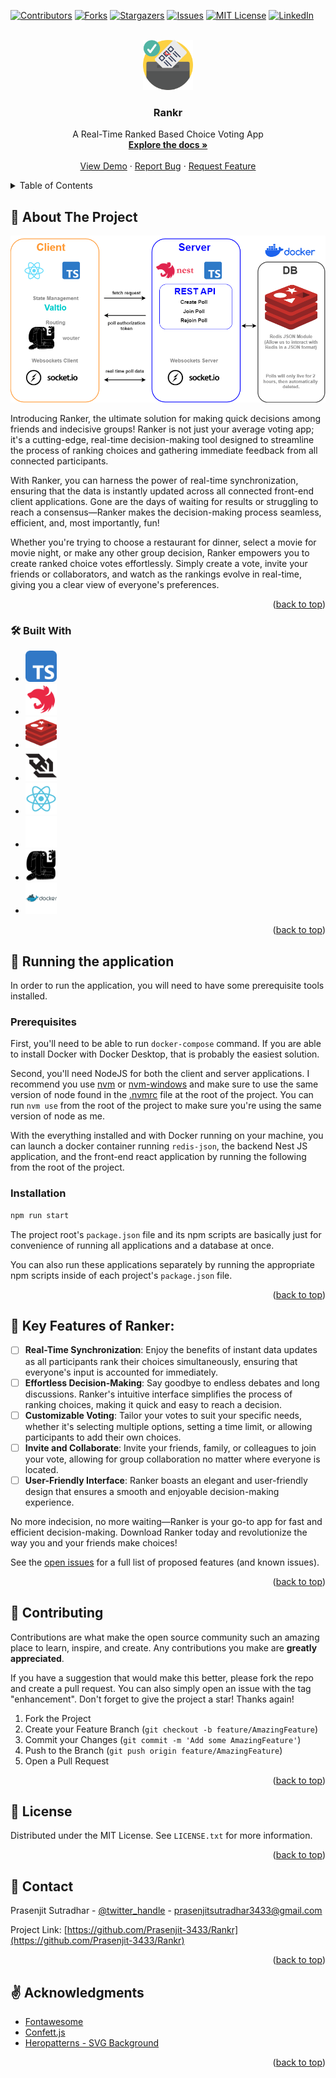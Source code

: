 <!-- Improved compatibility of back to top link: See: https://github.com/othneildrew/Best-README-Template/pull/73 -->
<a name="readme-top"></a>

[![Contributors][contributors-shield]][contributors-url]
[![Forks][forks-shield]][forks-url]
[![Stargazers][stars-shield]][stars-url]
[![Issues][issues-shield]][issues-url]
[![MIT License][license-shield]][license-url]
[![LinkedIn][linkedin-shield]][linkedin-url]



<!-- PROJECT LOGO -->
<br />
<div align="center">
  <a href="https://github.com/Prasenjit-3433/Rankr">
    <img src="diagrams/icon.png" alt="Logo" width="80" height="80">
  </a>

<h3 align="center">Rankr</h3>

  <p align="center">
    A Real-Time Ranked Based Choice Voting App
    <br />
    <a href="https://github.com/Prasenjit-3433/Rankr"><strong>Explore the docs »</strong></a>
    <br />
    <br />
    <a href="">View Demo</a>
    ·
    <a href="https://github.com/Prasenjit-3433/Rankr/issues">Report Bug</a>
    ·
    <a href="https://github.com/Prasenjit-3433/Rankr/issues">Request Feature</a>
  </p>
</div>



<!-- TABLE OF CONTENTS -->
<details>
  <summary>Table of Contents</summary>
  <ol>
    <li>
      <a href="#about-the-project">About The Project</a>
      <ul>
        <li><a href="#built-with">Tech Stack</a></li>
      </ul>
    </li>
    <li>
      <a href="#getting-started">Running the application</a>
      <ul>
        <li><a href="#prerequisites">Prerequisites</a></li>
        <li><a href="#installation">Installation</a></li>
      </ul>
    </li>
    <li><a href="#implementation">Implementation</a></li>
    <li><a href="#contributing">Contributing</a></li>
    <li><a href="#license">License</a></li>
    <li><a href="#contact">Contact</a></li>
    <li><a href="#acknowledgments">Acknowledgments</a></li>
  </ol>
</details>



<!-- ABOUT THE PROJECT -->
## 🙋 About The Project

<!--  ![Screenshot](diagrams/demo.gif) -->
<p align="center">
  <img src="diagrams/diagram1.png" alt="architecture" />
</p>


Introducing Ranker, the ultimate solution for making quick decisions among friends and indecisive groups! Ranker is not just your average voting app; it's a cutting-edge, real-time decision-making tool designed to streamline the process of ranking choices and gathering immediate feedback from all connected participants.

With Ranker, you can harness the power of real-time synchronization, ensuring that the data is instantly updated across all connected front-end client applications. Gone are the days of waiting for results or struggling to reach a consensus—Ranker makes the decision-making process seamless, efficient, and, most importantly, fun!

Whether you're trying to choose a restaurant for dinner, select a movie for movie night, or make any other group decision, Ranker empowers you to create ranked choice votes effortlessly. Simply create a vote, invite your friends or collaborators, and watch as the rankings evolve in real-time, giving you a clear view of everyone's preferences.

<p align="right">(<a href="#readme-top">back to top</a>)</p>



### 🛠 Built With

* <img src="diagrams/typescript-svgrepo-com.svg" alt="TypeScript" width="50" height="50"/>
* <img src="diagrams/nestjs.svg" alt="Nest.js" width="50" height="50"/>
* <img src="diagrams/redis.svg" alt="Redis JSON" width="50" height="50"/>
* <img src="diagrams/websocket-svgrepo-com.svg" alt="socket.io" width="50" height="50"/>
* <img src="diagrams/react-svgrepo-com.svg" alt="ALT_TEXT" width="50" height="50"/>
* <img src="diagrams/valtio.svg" alt="Valtio" width="50" height="50"/>
* <img src="diagrams/wouter.svg" alt="wouter" width="50" height="50"/>
* <img src="diagrams/docker-svgrepo-com.svg" alt="Docker" width="50" height="50"/>


<p align="right">(<a href="#readme-top">back to top</a>)</p>



<!-- GETTING STARTED -->
## 🚀 Running the application

In order to run the application, you will need to have some prerequisite tools installed. 

### Prerequisites

First, you'll need to be able to run `docker-compose` command. If you are able to install Docker with Docker Desktop, that is probably the easiest solution.

Second, you'll need NodeJS for both the client and server applications. I recommend you use [nvm](https://github.com/nvm-sh/nvm) or [nvm-windows](https://github.com/coreybutler/nvm-windows) and make sure to use the same version of node found in the [.nvmrc](/.nvmrc) file at the root of the project. You can run `nvm use` from the root of the project to make sure you're using the same version of node as me. 

With the everything installed and with Docker running on your machine, you can launch a docker container running `redis-json`, the backend Nest JS application, and the front-end react application by running the following from the root of the project.


### Installation

```sh
npm run start
```

The project root's `package.json` file and its npm scripts are basically just for convenience of running all applications and a database at once.

You can also run these applications separately by running the appropriate npm scripts inside of each project's `package.json` file. 


<p align="right">(<a href="#readme-top">back to top</a>)</p>



<!-- Features -->
## 💎 Key Features of Ranker:

- [ ] **Real-Time Synchronization**: Enjoy the benefits of instant data updates as all participants rank their choices simultaneously, ensuring that everyone's input is accounted for immediately.
- [ ] **Effortless Decision-Making**: Say goodbye to endless debates and long discussions. Ranker's intuitive interface simplifies the process of ranking choices, making it quick and easy to reach a decision.
- [ ] **Customizable Voting**: Tailor your votes to suit your specific needs, whether it's selecting multiple options, setting a time limit, or allowing participants to add their own choices.
- [ ] **Invite and Collaborate**: Invite your friends, family, or colleagues to join your vote, allowing for group collaboration no matter where everyone is located.
- [ ] **User-Friendly Interface**: Ranker boasts an elegant and user-friendly design that ensures a smooth and enjoyable decision-making experience.

No more indecision, no more waiting—Ranker is your go-to app for fast and efficient decision-making. Download Ranker today and revolutionize the way you and your friends make choices!

See the [open issues](https://github.com/Prasenjit-3433/Rankr/issues) for a full list of proposed features (and known issues).

<p align="right">(<a href="#readme-top">back to top</a>)</p>



<!-- CONTRIBUTING -->
## 🤝 Contributing

Contributions are what make the open source community such an amazing place to learn, inspire, and create. Any contributions you make are **greatly appreciated**.

If you have a suggestion that would make this better, please fork the repo and create a pull request. You can also simply open an issue with the tag "enhancement".
Don't forget to give the project a star! Thanks again!

1. Fork the Project
2. Create your Feature Branch (`git checkout -b feature/AmazingFeature`)
3. Commit your Changes (`git commit -m 'Add some AmazingFeature'`)
4. Push to the Branch (`git push origin feature/AmazingFeature`)
5. Open a Pull Request

<p align="right">(<a href="#readme-top">back to top</a>)</p>



<!-- LICENSE -->
## 📜 License

Distributed under the MIT License. See `LICENSE.txt` for more information.

<p align="right">(<a href="#readme-top">back to top</a>)</p>



<!-- CONTACT -->
## 📮 Contact

Prasenjit Sutradhar - [@twitter_handle](https://twitter.com/Prasenj13074756) - prasenjitsutradhar3433@gmail.com

Project Link: [https://github.com/Prasenjit-3433/Rankr](https://github.com/Prasenjit-3433/Rankr)

<p align="right">(<a href="#readme-top">back to top</a>)</p>



<!-- ACKNOWLEDGMENTS -->
## ✌️ Acknowledgments

* [Fontawesome](https://fontawesome.com/)
* [Confett.js](https://www.cssscript.com/confetti-falling-animation/)
* [Heropatterns - SVG Background](https://heropatterns.com/)

<p align="right">(<a href="#readme-top">back to top</a>)</p>



<!-- MARKDOWN LINKS & diagrams -->
<!-- https://www.markdownguide.org/basic-syntax/#reference-style-links -->
[contributors-shield]: https://img.shields.io/github/contributors/Prasenjit-3433/Rankr.svg?style=for-the-badge
[contributors-url]: https://github.com/Prasenjit-3433/Rankr/graphs/contributors
[forks-shield]: https://img.shields.io/github/forks/Prasenjit-3433/Rankr.svg?style=for-the-badge
[forks-url]: https://github.com/Prasenjit-3433/Rankr/network/members
[stars-shield]: https://img.shields.io/github/stars/Prasenjit-3433/Rankr.svg?style=for-the-badge
[stars-url]: https://github.com/Prasenjit-3433/Rankr/stargazers
[issues-shield]: https://img.shields.io/github/issues/Prasenjit-3433/Rankr.svg?style=for-the-badge
[issues-url]: https://github.com/Prasenjit-3433/Rankr/issues
[license-shield]: https://img.shields.io/github/license/Prasenjit-3433/Rankr.svg?style=for-the-badge
[license-url]: https://github.com/Prasenjit-3433/Rankr/blob/main/LICENSE.txt
[linkedin-shield]: https://img.shields.io/badge/-LinkedIn-black.svg?style=for-the-badge&logo=linkedin&colorB=555
[linkedin-url]: https://www.linkedin.com/in/prasenjitsutradhar/
[product-screenshot]: diagrams/screenshot.png
[HTML5]: https://img.shields.io/badge/HTML5-f06529?style=for-the-badge&logo=html5&logoColor=white
[HTML-url]: https://developer.mozilla.org/en-US/docs/Glossary/HTML5
[Css]: https://img.shields.io/badge/CSS3-2965f1?style=for-the-badge&logo=CSS3&logoColor=white
[Css-url]: https://developer.mozilla.org/en-US/docs/Web/CSS
[Js]: https://img.shields.io/badge/JavaScript-F0DB4F?style=for-the-badge&logo=JavaScript&logoColor=323330
[Js-url]: https://www.javascript.com/

